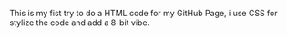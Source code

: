 This is my fist try to do a HTML code for my GitHub Page, i use CSS for stylize the code and add a 8-bit vibe.
